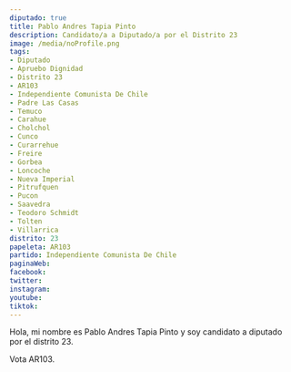 ```yaml
---
diputado: true
title: Pablo Andres Tapia Pinto
description: Candidato/a a Diputado/a por el Distrito 23
image: /media/noProfile.png
tags:
- Diputado
- Apruebo Dignidad
- Distrito 23
- AR103
- Independiente Comunista De Chile
- Padre Las Casas
- Temuco
- Carahue
- Cholchol
- Cunco
- Curarrehue
- Freire
- Gorbea
- Loncoche
- Nueva Imperial
- Pitrufquen
- Pucon
- Saavedra
- Teodoro Schmidt
- Tolten
- Villarrica
distrito: 23
papeleta: AR103
partido: Independiente Comunista De Chile
paginaWeb:
facebook:
twitter:
instagram:
youtube:
tiktok:
---
```

Hola, mi nombre es Pablo Andres Tapia Pinto y soy candidato a diputado por el distrito 23.

Vota AR103.